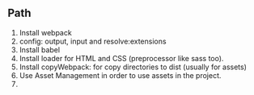 ## Path
1. Install webpack
2. config: output, input and resolve:extensions
3. Install babel
4. Install loader for HTML and CSS (preprocessor like sass too).
5. Install copyWebpack: for copy directories to dist (usually for assets)
6. Use Asset Management in order to use assets in the project.
7. 